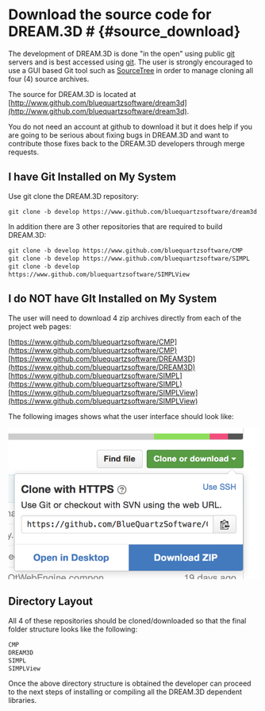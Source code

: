 # Download the source code for DREAM.3D # {#source_download}

The development of DREAM.3D is done "in the open" using public [git](http://www.git-scm.org) servers and is best accessed using [git](http://www.git-scm.org). The user is strongly encouraged to use a GUI based Git tool such as [SourceTree](http://www.sourcetreeapp.com) in order to manage cloning all four (4) source archives.



The source for DREAM.3D is located at [http://www.github.com/bluequartzsoftware/dream3d](http://www.github.com/bluequartzsoftware/dream3d).

You do not need an account at github to download it but it does help if you are going to be serious about fixing bugs in DREAM.3D and want to contribute those fixes back to the DREAM.3D developers through merge requests.

## I have Git Installed on My System ##

Use git clone the DREAM.3D repository:

	git clone -b develop https://www.github.com/bluequartzsoftware/dream3d

In addition there are 3 other repositories that are required to build DREAM.3D:

	git clone -b develop https://www.github.com/bluequartzsoftware/CMP
    git clone -b develop https://www.github.com/bluequartzsoftware/SIMPL
    git clone -b develop https://www.github.com/bluequartzsoftware/SIMPLView


## I do NOT have GIt Installed on My System ##

The user will need to download 4 zip archives directly from each of the project web pages:

[https://www.github.com/bluequartzsoftware/CMP](https://www.github.com/bluequartzsoftware/CMP)
[https://www.github.com/bluequartzsoftware/DREAM3D](https://www.github.com/bluequartzsoftware/DREAM3D)
[https://www.github.com/bluequartzsoftware/SIMPL](https://www.github.com/bluequartzsoftware/SIMPL)
[https://www.github.com/bluequartzsoftware/SIMPLView](https://www.github.com/bluequartzsoftware/SIMPLView)

The following images shows what the user interface should look like:

![images/download_source_image1.png](images/download_source_image1.png)


## Directory Layout ##


All 4 of these repositories should be cloned/downloaded so that the final folder structure looks like the following:

	CMP
    DREAM3D
    SIMPL
    SIMPLView

Once the above directory structure is obtained the developer can proceed to the next steps of installing or compiling all the DREAM.3D dependent libraries.
